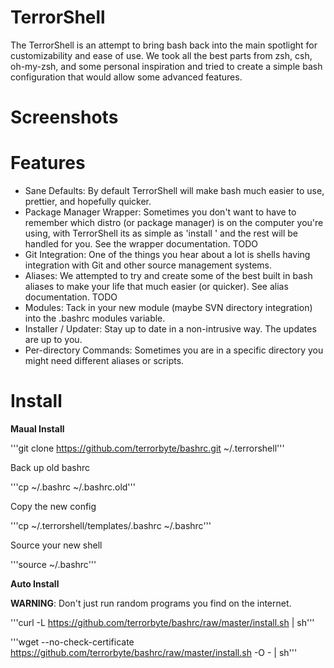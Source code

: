 
TerrorShell
===========

The TerrorShell is an attempt to bring bash back into the main spotlight for customizability and ease of use. We took all the best parts from zsh, csh, oh-my-zsh, and some personal inspiration and tried to create a simple bash configuration that would allow some advanced features.

Screenshots
===========


Features
========

* Sane Defaults: By default TerrorShell will make bash much easier to use, prettier, and hopefully quicker.
* Package Manager Wrapper: Sometimes you don't want to have to remember which distro (or package manager) is on the computer you're using, with TerrorShell its as simple as 'install ' and the rest will be handled for you. See the wrapper documentation. TODO
* Git Integration: One of the things you hear about a lot is shells having integration with Git and other source management systems.
* Aliases: We attempted to try and create some of the best built in bash aliases to make your life that much easier (or quicker). See alias documentation. TODO
* Modules: Tack in your new module (maybe SVN directory integration) into the .bashrc modules variable.
* Installer / Updater: Stay up to date in a non-intrusive way. The updates are up to you.
* Per-directory Commands: Sometimes you are in a specific directory you might need different aliases or scripts.

Install
=======

**Maual Install**

'''git clone https://github.com/terrorbyte/bashrc.git ~/.terrorshell'''

Back up old bashrc

'''cp ~/.bashrc ~/.bashrc.old'''

Copy the new config

'''cp ~/.terrorshell/templates/.bashrc ~/.bashrc'''

Source your new shell

'''source ~/.bashrc'''

**Auto Install**

**WARNING**: Don't just run random programs you find on the internet.

'''curl -L https://github.com/terrorbyte/bashrc/raw/master/install.sh | sh'''

'''wget --no-check-certificate https://github.com/terrorbyte/bashrc/raw/master/install.sh -O - | sh'''

